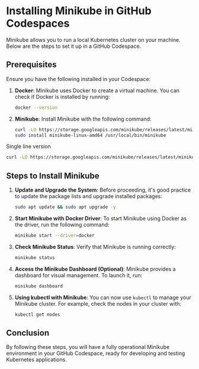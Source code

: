 # Installing Minikube in GitHub Codespaces

Minikube allows you to run a local Kubernetes cluster on your machine. Below are the steps to set it up in a GitHub Codespace.

## Prerequisites

Ensure you have the following installed in your Codespace:

1. **Docker**: Minikube uses Docker to create a virtual machine. You can check if Docker is installed by running:
   ```bash
   docker --version
   ```


3. **Minikube**: Install Minikube with the following command:
   ```bash
   curl -LO https://storage.googleapis.com/minikube/releases/latest/minikube-linux-amd64
   sudo install minikube-linux-amd64 /usr/local/bin/minikube
   ```

Single line version

   ```bash
   curl -LO https://storage.googleapis.com/minikube/releases/latest/minikube-linux-amd64 && sudo install minikube-linux-amd64 /usr/local/bin/minikube
   ```

## Steps to Install Minikube

1. **Update and Upgrade the System**:
   Before proceeding, it's good practice to update the package lists and upgrade installed packages:
   ```bash
   sudo apt update && sudo apt upgrade -y
   ```

2. **Start Minikube with Docker Driver**:
   To start Minikube using Docker as the driver, run the following command:
   ```bash
   minikube start --driver=docker
   ```

3. **Check Minikube Status**:
   Verify that Minikube is running correctly:
   ```bash
   minikube status
   ```

4. **Access the Minikube Dashboard (Optional)**:
   Minikube provides a dashboard for visual management. To launch it, run:
   ```bash
   minikube dashboard
   ```

5. **Using kubectl with Minikube**:
   You can now use `kubectl` to manage your Minikube cluster. For example, check the nodes in your cluster with:
   ```bash
   kubectl get nodes
   ```

## Conclusion

By following these steps, you will have a fully operational Minikube environment in your GitHub Codespace, ready for developing and testing Kubernetes applications.

